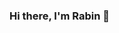 ### Hi there, I'm Rabin 👋

<!--
**Rabin321/Rabin321** is a ✨ _special_ ✨ repository because its `README.md` (this file) appears on your GitHub profile.


## I'm a computer enthusiast!
- 🔭 I’m currently working on some personal projects!
- 🌱 I’m currently learning Application Development.
- 🥅 2020 Goals: Learn new technologies.
- 👯 I’m looking to collaborate on with other developers.
